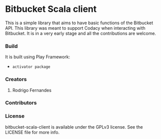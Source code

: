 # Bitbucket Scala client

This is a simple library that aims to have basic functions of the Bitbucket API.
This library was meant to support Codacy when interacting with Bitbucket.
It is in a very early stage and all the contributions are welcome.

### Build

It is built using Play Framework:

* `activator package`

### Creators

1. Rodrigo Fernandes

### Contributors

### License

bitbucket-scala-client is available under the GPLv3 license. See the LICENSE file for more info.
